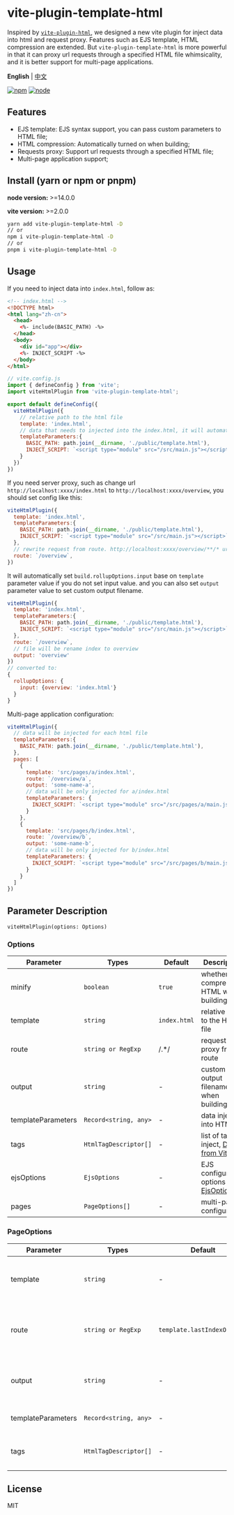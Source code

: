 # vite-plugin-template-html

Inspired by [`vite-plugin-html`](https://github.com/vbenjs/vite-plugin-html), we designed a new vite plugin for inject data into html and request proxy. Features such as EJS template, HTML compression are extended. But `vite-plugin-template-html` is more powerful in that it can proxy url requests through a specified HTML file whimsicality, and it is better support for multi-page applications.

**English** | [中文](./README.zh_CN.md)

[![npm][npm-img]][npm-url] [![node][node-img]][node-url]

## Features

- EJS template: EJS syntax support, you can pass custom parameters to HTML file;
- HTML compression: Automatically turned on when building;
- Requests proxy: Support url requests through a specified HTML file;
- Multi-page application support;

## Install (yarn or npm or pnpm)

**node version:** >=14.0.0

**vite version:** >=2.0.0

```bash
yarn add vite-plugin-template-html -D
// or
npm i vite-plugin-template-html -D
// or
pnpm i vite-plugin-template-html -D
```

## Usage

If you need to inject data into `index.html`, follow as:
```html
<!-- index.html -->
<!DOCTYPE html>
<html lang="zh-cn">
  <head>
    <%- include(BASIC_PATH) -%>
  </head>
  <body>
    <div id="app"></div>
    <%- INJECT_SCRIPT -%>
  </body>
</html>
```
```js
// vite.config.js
import { defineConfig } from 'vite';
import viteHtmlPlugin from 'vite-plugin-template-html';

export default defineConfig({
  viteHtmlPlugin({
    // relative path to the html file
    template: 'index.html',
    // data that needs to injected into the index.html, it will automatically add the current envirnoment variables and bash parameters seted
    templateParameters:{
      BASIC_PATH: path.join(__dirname, './public/template.html'),
      INJECT_SCRIPT: `<script type="module" src="/src/main.js"></script>`,
    }
  })
})
```

If you need server proxy, such as change url `http://localhost:xxxx/index.html` to `http://localhost:xxxx/overview`, you should set config like this:
```js
viteHtmlPlugin({
  template: 'index.html',
  templateParameters:{
    BASIC_PATH: path.join(__dirname, './public/template.html'),
    INJECT_SCRIPT: `<script type="module" src="/src/main.js"></script>`,
  },
  // rewrite request from route. http://localhost:xxxx/overview/**/* url requests will both return index.html
  route: `/overview`,
})
```

It will automatically set `build.rollupOptions.input` base on `template` parameter value if you do not set input value. and you can also set `output` parameter value to set custom output filename.
```js
viteHtmlPlugin({
  template: 'index.html',
  templateParameters:{
    BASIC_PATH: path.join(__dirname, './public/template.html'),
    INJECT_SCRIPT: `<script type="module" src="/src/main.js"></script>`,
  },
  route: `/overview`,
  // file will be rename index to overview
  output: 'overview'
})
// converted to:
{
  rollupOptions: {
    input: {overview: 'index.html'}
  }
}
```

Multi-page application configuration:
```js
viteHtmlPlugin({
  // data will be injected for each html file
  templateParameters:{
    BASIC_PATH: path.join(__dirname, './public/template.html'),
  },
  pages: [
    {
      template: 'src/pages/a/index.html',
      route: `/overview/a`,
      output: 'some-name-a',
      // data will be only injected for a/index.html
      templateParameters: {
        INJECT_SCRIPT: `<script type="module" src="/src/pages/a/main.js"></script>`
      }
    },
    {
      template: 'src/pages/b/index.html',
      route: `/overview/b`,
      output: 'some-name-b',
      // data will be only injected for b/index.html
      templateParameters: {
        INJECT_SCRIPT: `<script type="module" src="/src/pages/b/main.js"></script>`
      }
    }
  ]
})
```

## Parameter Description

`viteHtmlPlugin(options: Options)`
### Options

| Parameter          | Types                 | Default      | Description                                              |
| ------------------ | --------------------- | ------------ | -------------------------------------------------------- |
| minify             | `boolean`             | `true`       | whether to compress HTML when building                   |
| template           | `string`              | `index.html` | relative path to the HTML file                           |
| route              | `string or RegExp`     | /.*/         | request proxy from route                                 |
| output             | `string`              | -            | custom output filename when building                     |
| templateParameters | `Record<string, any>` | -            | data injected into HTML                                  |
| tags               | `HtmlTagDescriptor[]` | -            | list of tags to inject, [Detail from Vite](https://vitejs.dev/guide/api-plugin.html#transformindexhtml)|
| ejsOptions         | `EjsOptions`          | -            | EJS configuration options [EjsOptions](https://github.com/mde/ejs#options) |
| pages              | `PageOptions[]`       | -            | multi-page configuration                                  |

### PageOptions

| Parameter          | Types                 | Default                     | Description                                                     |
| ------------------ | --------------------- | --------------------------- | --------------------------------------------------------------- |
| template           | `string`              | -                           | relative path to the HTML file, is **request** in PageOptions   |
| route              | `string or RegExp`     | `template.lastIndexOf('/')` | request proxy from route, default is template file name         |
| output             | `string`              | -                           | custom output filename when building                            |
| templateParameters | `Record<string, any>` | -                           | data injected into HTML                                         |
| tags               | `HtmlTagDescriptor[]` | -                           | list of tags to inject, [Detail from Vite](https://vitejs.dev/guide/api-plugin.html#transformindexhtml) |

## License

MIT

[npm-img]: https://img.shields.io/npm/v/vite-plugin-html.svg
[npm-url]: https://npmjs.com/package/vite-plugin-html
[node-img]: https://img.shields.io/node/v/vite-plugin-html.svg
[node-url]: https://nodejs.org/en/about/releases/
